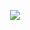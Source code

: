 <p align="center">

<a href="https://github.com/lukita69">
    <img src="https://github-stats-alpha.vercel.app/api?username=lukita69&cc=f1f1f1">
</a>


<!--
**lukita69/lukita69** is a ✨ _special_ ✨ repository because its `README.md` (this file) appears on your GitHub profile.

Here are some ideas to get you started:

- 🔭 I’m currently working on ...
- 🌱 I’m currently learning ...
- 👯 I’m looking to collaborate on ...
- 🤔 I’m looking for help with ...
- 💬 Ask me about ...
- 📫 How to reach me: ...
- 😄 Pronouns: ...
- ⚡ Fun fact: ...
-->
